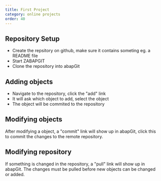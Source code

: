 ```yaml
---
title: First Project
category: online projects
order: 40
---
```


## Repository Setup ##
* Create the repsitory on github, make sure it contains someting eg. a README file
* Start ZABAPGIT
* Clone the repository into abapGit

## Adding objects ##
* Navigate to the repository, click the "add" link
* It will ask which object to add, select the object
* The object will be commited to the repository

## Modifying objects ##
After modifying a object, a "commit" link will show up in abapGit, click this to commit the changes to the remote repository.

## Modifying repository ##
If something is changed in the repository, a "pull" link will show up in abapGit. The changes must be pulled before new objects can be changed or added.